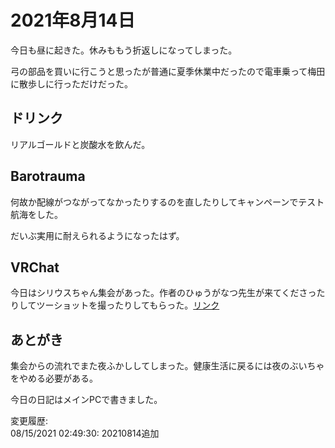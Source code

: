 # 2021年8月14日

今日も昼に起きた。休みももう折返しになってしまった。

弓の部品を買いに行こうと思ったが普通に夏季休業中だったので電車乗って梅田に散歩しに行っただけだった。

## ドリンク

リアルゴールドと炭酸水を飲んだ。

## Barotrauma

何故か配線がつながってなかったりするのを直したりしてキャンペーンでテスト航海をした。

だいぶ実用に耐えられるようになったはず。

## VRChat

今日はシリウスちゃん集会があった。作者のひゅうがなつ先生が来てくださったりしてツーショットを撮ったりしてもらった。[リンク](https://twitter.com/ray45422/status/1426524809760952322)

## あとがき

集会からの流れでまた夜ふかししてしまった。健康生活に戻るには夜のぶいちゃをやめる必要がある。

今日の日記はメインPCで書きました。

変更履歴:  
08/15/2021 02:49:30: 20210814追加  

